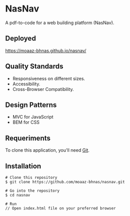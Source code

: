 # NasNav
A pdf-to-code for a web building platform (NasNav).

## Deployed
https://moaaz-bhnas.github.io/nasnav/

## Quality Standards
- Responsiveness on different sizes.
- Accessibility.
- Cross-Browser Compatibility.

## Design Patterns
- MVC for JavaScript
- BEM for CSS

## Requeriments
To clone this application, you'll need [Git](https://git-scm.com/).

## Installation
```
# Clone this repository
$ git clone https://github.com/moaaz-bhnas/nasnav.git

# Go into the repository
$ cd nasnav

# Run
// Open index.html file on your preferred browser
```